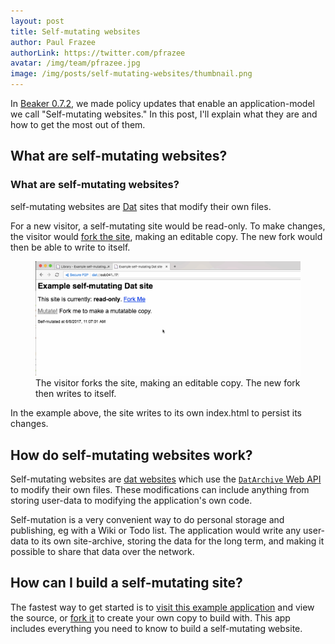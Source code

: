 ```yaml
---
layout: post
title: Self-mutating websites
author: Paul Frazee
authorLink: https://twitter.com/pfrazee
avatar: /img/team/pfrazee.jpg
image: /img/posts/self-mutating-websites/thumbnail.png
---
```


In [Beaker 0.7.2](/2017/06/05/beaker-0-7-2.html), we made policy updates that enable an application-model we call "Self-mutating websites." In this post, I'll explain what they are and how to get the most out of them.

## What are self-mutating websites?

### What are self-mutating websites?

self-mutating websites are [Dat](/docs/inside-beaker/dat-files-protocol.html) sites that modify their own files.

For a new visitor, a self-mutating site would be read-only. To make changes, the visitor would [fork the site](/docs/using-beaker/forking-sites.html), making an editable copy. The new fork would then be able to write to itself.

<figure>
<img src="/img/posts/self-mutating-websites/self-mutation.gif">
<figcaption>The visitor forks the site, making an editable copy. The new fork then writes to itself.</figcaption>
</figure>

In the example above, the site writes to its own index.html to persist its changes.

## How do self-mutating websites work?

Self-mutating websites are [dat websites](/docs/using-beaker/the-peer-to-peer-web.html) which use the [`DatArchive` Web API](/docs/apis/dat.html) to modify their own files. These modifications can include anything from storing user-data to modifying the application's own code.

Self-mutation is a very convenient way to do personal storage and publishing, eg with a Wiki or Todo list. The application would write any user-data to its own site-archive, storing the data for the long term, and making it possible to share that data over the network.


## How can I build a self-mutating site?

The fastest way to get started is to [visit this example application](dat://6ef097c861c8c1857aefa9b2e9700d3061955d4552c492ab1e3f69ca77fdcba7) and view the source, or [fork it](TODO) to create your own copy to build with. This app includes everything you need to know to build a self-mutating website.
